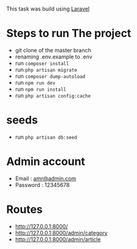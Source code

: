 This task was build using [Laravel](https://laravel.com/docs/7.x)

# Steps to run The project

- git clone of the master branch
- renaming .env.example to .env
- run `composer install`
- run `php artisan migrate`
- run `composer dump-autoload`
- run `npm run dev`
- run `npm run install`
- run `php artisan config:cache`

# seeds

- run `php artisan db:seed `

# Admin account

- Email : amr@admin.com
- Password : 12345678

# Routes

- http://127.0.0.1:8000/
- http://127.0.0.1:8000/admin/category
- http://127.0.0.1:8000/admin/article

